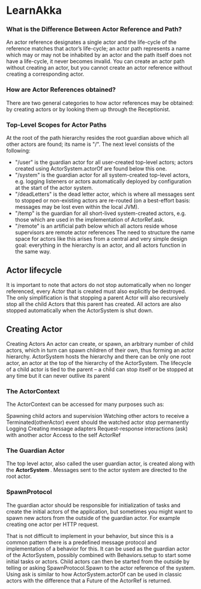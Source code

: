 # LearnAkka


### What is the Difference Between Actor Reference and Path?
An actor reference designates a single actor and the life-cycle of the reference matches that actor’s life-cycle; an actor path represents a name which may or may not be inhabited by an actor and the path itself does not have a life-cycle, it never becomes invalid. You can create an actor path without creating an actor, but you cannot create an actor reference without creating a corresponding actor.


### How are Actor References obtained?
There are two general categories to how actor references may be obtained: by creating actors or by looking them up through the Receptionist.

### Top-Level Scopes for Actor Paths
At the root of the path hierarchy resides the root guardian above which all other actors are found; its name is "/". The next level consists of the following:
* "/user" is the guardian actor for all user-created top-level actors; actors created using ActorSystem.actorOf are found below this one.
* "/system" is the guardian actor for all system-created top-level actors, e.g. logging listeners or actors automatically deployed by configuration at the start of the actor system.
* "/deadLetters" is the dead letter actor, which is where all messages sent to stopped or non-existing actors are re-routed (on a best-effort basis: messages may be lost even within the local JVM).
* "/temp" is the guardian for all short-lived system-created actors, e.g. those which are used in the implementation of ActorRef.ask.
* "/remote" is an artificial path below which all actors reside whose supervisors are remote actor references
The need to structure the name space for actors like this arises from a central and very simple design goal: everything in the hierarchy is an actor, and all actors function in the same way.

## Actor lifecycle

It is important to note that actors do not stop automatically when no longer referenced, every Actor that is created must also explicitly be destroyed. The only simplification is that stopping a parent Actor will also recursively stop all the child Actors that this parent has created. All actors are also stopped automatically when the ActorSystem is shut down.

## Creating Actor

Creating Actors
An actor can create, or spawn, an arbitrary number of child actors, which in turn can spawn children of their own, thus forming an actor hierarchy. ActorSystem hosts the hierarchy and there can be only one root actor, an actor at the top of the hierarchy of the ActorSystem. The lifecycle of a child actor is tied to the parent – a child can stop itself or be stopped at any time but it can never outlive its parent


### The ActorContext
The ActorContext can be accessed for many purposes such as:

Spawning child actors and supervision
Watching other actors to receive a Terminated(otherActor) event should the watched actor stop permanently
Logging
Creating message adapters
Request-response interactions (ask) with another actor
Access to the self ActorRef


### The Guardian Actor
The top level actor, also called the user guardian actor, is created along with the <b> ActorSystem </b>. Messages sent to the actor system are directed to the root actor.

### SpawnProtocol
The guardian actor should be responsible for initialization of tasks and create the initial actors of the application, but sometimes you might want to spawn new actors from the outside of the guardian actor. For example creating one actor per HTTP request.

That is not difficult to implement in your behavior, but since this is a common pattern there is a predefined message protocol and implementation of a behavior for this. It can be used as the guardian actor of the ActorSystem, possibly combined with Behaviors.setup to start some initial tasks or actors. Child actors can then be started from the outside by telling or asking SpawnProtocol.Spawn to the actor reference of the system. Using ask is similar to how ActorSystem.actorOf can be used in classic actors with the difference that a Future of the ActorRef is returned.

